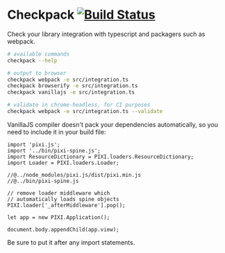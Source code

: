Checkpack [![Build Status](https://travis-ci.org/cursedcoder/checkpack.svg?branch=master)](https://travis-ci.org/cursedcoder/checkpack)
=========

Check your library integration with typescript and packagers such as webpack.

```bash
# available commands
checkpack --help

# output to browser
checkpack webpack -e src/integration.ts
checkpack browserify -e src/integration.ts
checkpack vanillajs -e src/integration.ts

# validate in chrome-headless, for CI purposes
checkpack webpack -e src/integration.ts --validate
```

VanillaJS compiler doesn't pack your dependencies automatically, so you need to include it in your build file:

```
import 'pixi.js';
import '../bin/pixi-spine.js';
import ResourceDictionary = PIXI.loaders.ResourceDictionary;
import Loader = PIXI.loaders.Loader;

//@../node_modules/pixi.js/dist/pixi.min.js
//@../bin/pixi-spine.js

// remove loader middleware which
// automatically loads spine objects
PIXI.loader['_afterMiddleware'].pop();

let app = new PIXI.Application();

document.body.appendChild(app.view);
```

Be sure to put it after any import statements.
